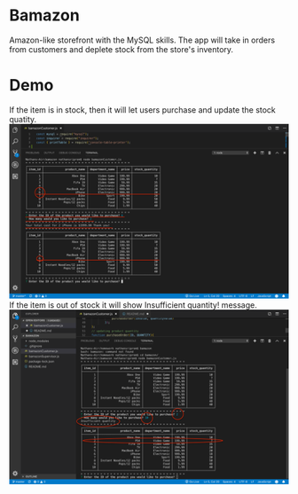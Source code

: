 # Bamazon
Amazon-like storefront with the MySQL skills. The app will take in orders from customers and deplete stock from the store's inventory. 

# Demo
If the item is in stock, then it will let users purchase and update the stock quatity. 
![Demo screenshot](Sc1.png)
If the item is out of stock it will show Insufficient quantity! message. 
![Demo screenshot](Sc2.png)
